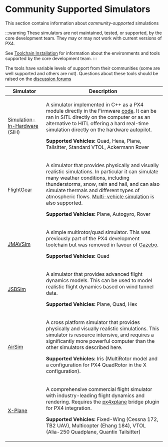 # Community Supported Simulators

This section contains information about _community-supported_ simulations

:::warning
These simulators are not maintained, tested, or supported, by the core development team.
They may or may not work with current versions of PX4.

See [Toolchain Installation](../dev_setup/dev_env.md) for information about the environments and tools supported by the core development team.
:::

The tools have variable levels of support from their communities (some are well supported and others are not).
Questions about these tools should be raised on the [discussion forums](../contribute/support.md#forums-and-chat)

| Simulator                                           | Description                                                                                                                                                                                                                                                                                                                                                                                                                                 |
| --------------------------------------------------- | ------------------------------------------------------------------------------------------------------------------------------------------------------------------------------------------------------------------------------------------------------------------------------------------------------------------------------------------------------------------------------------------------------------------------------------------- |
| [Simulation-In-Hardware](../sim_sih/index.md) (SIH) | <p>A simulator implemented in C++ as a PX4 module directly in the Firmware [code](https://github.com/PX4/PX4-Autopilot/tree/main/src/modules/simulation/simulator_sih). It can be ran in SITL directly on the computer or as an alternative to HITL offering a hard real-time simulation directly on the hardware autopilot.  </p><p><strong>Supported Vehicles:</strong> Quad, Hexa, Plane, Tailsitter, Standard VTOL, Ackermann Rover</p> |
| [FlightGear](../sim_flightgear/index.md)            | <p>A simulator that provides physically and visually realistic simulations. In particular it can simulate many weather conditions, including thunderstorms, snow, rain and hail, and can also simulate thermals and different types of atmospheric flows. [Multi-vehicle simulation](../sim_flightgear/multi_vehicle.md) is also supported.</p> <p><strong>Supported Vehicles:</strong> Plane, Autogyro, Rover</p>                          |
| [JMAVSim](../sim_jmavsim/index.md)                  | <p>A simple multirotor/quad simulator. This was previously part of the PX4 development toolchain but was removed in favour of [Gazebo](../sim_gazebo_gz/index.md).</p> <p><strong>Supported Vehicles:</strong> Quad</p>                                                                                                                                                                                                                     |
| [JSBSim](../sim_jsbsim/index.md)                    | <p>A simulator that provides advanced flight dynamics models. This can be used to model realistic flight dynamics based on wind tunnel data.</p> <p><strong>Supported Vehicles:</strong> Plane, Quad, Hex</p>                                                                                                                                                                                                                               |
| [AirSim](../sim_airsim/index.md)                    | <p>A cross platform simulator that provides physically and visually realistic simulations. This simulator is resource intensive, and requires a significantly more powerful computer than the other simulators described here.</p><p><strong>Supported Vehicles:</strong> Iris (MultiRotor model and a configuration for PX4 QuadRotor in the X configuration).</p>                                                                         |
| [X-Plane](../sim_xplane/index.md)                  | <p>A comprehensive commercial flight simulator with industry-leading flight dynamics and rendering. Requires the [px4xplane](https://github.com/alireza787b/px4xplane) bridge plugin for PX4 integration.</p><p><strong>Supported Vehicles:</strong> Fixed-Wing (Cessna 172, TB2 UAV), Multicopter (Ehang 184), VTOL (Alia-250 Quadplane, Quantix Tailsitter)</p>                                                                          |
